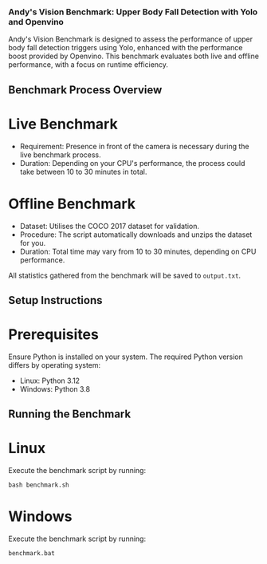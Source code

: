 ### Andy's Vision Benchmark: Upper Body Fall Detection with Yolo and Openvino

Andy's Vision Benchmark is designed to assess the performance of upper body fall detection triggers using Yolo, enhanced with the performance boost provided by Openvino. This benchmark evaluates both live and offline performance, with a focus on runtime efficiency.

## Benchmark Process Overview
# Live Benchmark

- Requirement: Presence in front of the camera is necessary during the live benchmark process.
- Duration: Depending on your CPU's performance, the process could take between 10 to 30 minutes in total.

# Offline Benchmark
- Dataset: Utilises the COCO 2017 dataset for validation.
- Procedure: The script automatically downloads and unzips the dataset for you.
- Duration: Total time may vary from 10 to 30 minutes, depending on CPU performance.


All statistics gathered from the benchmark will be saved to `output.txt`.

## Setup Instructions
# Prerequisites

Ensure Python is installed on your system. The required Python version differs by operating system:
- Linux: Python 3.12
- Windows: Python 3.8

## Running the Benchmark
# Linux 

Execute the benchmark script by running:

```
bash benchmark.sh
```

# Windows
Execute the benchmark script by running:

```
benchmark.bat
```
